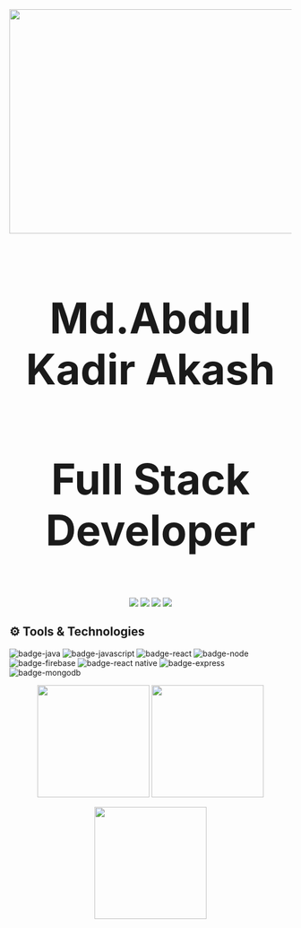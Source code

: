 <div align="center">
<a href="https://github.com/Md-Abdul-Kadir"><img height="400" width="800" src="https://www.mindinventory.com/blog/wp-content/uploads/2019/10/Offshore-app-developer-1024x512.png"></a>
<h1 style="font-weight:bold;font-size:75px">Md.Abdul Kadir Akash</h1>
<h3 style="font-weight:bold;font-size:75px">Full Stack Developer <h3>
</div>

<p align="center">
  <a href="mailto:akashsust55@@gmail.com"><img src="https://img.icons8.com/fluency/48/000000/gmail-new.png"/></a>
  <a href="https://www.linkedin.com/in/md-abdul-kader-akash-55ba921aa/"><img src="https://img.icons8.com/color/48/000000/linkedin.png"/></a>
  <a href="https://www.facebook.com/Abdul.Kader.Akash.505"><img src="https://img.icons8.com/fluency/48/000000/facebook-new.png"/></a>
  <a href="https://www.instagram.com/abdul_kader__akash/"><img src="https://img.icons8.com/fluency/48/000000/instagram-new.png"/></a>
</p>


## ⚙️ Tools & Technologies

<!-- yellow f6c819 , navy-blue 21223e white fffff -->

![badge-java](https://img.shields.io/badge/Java-ED8B00?style=for-the-badge&logo=java&logoColor=white)
![badge-javascript](https://img.shields.io/badge/JavaScript-323330?style=for-the-badge&logo=javascript&logoColor=F7DF1E)
![badge-react](https://img.shields.io/badge/React-20232A?style=for-the-badge&logo=react&logoColor=61DAFB)
![badge-node](https://img.shields.io/badge/framework-node_js-f6c819?style=for-the-badge&logo=npm&logoColor=white&labelColor=21223e)
![badge-firebase](https://img.shields.io/badge/database-firebase-f6c819?style=for-the-badge&logo=firebase&logoColor=white&labelColor=21223e)
![badge-react native](https://img.shields.io/badge/React_Native-20232A?style=for-the-badge&logo=react&logoColor=61DAFB)
![badge-express](https://img.shields.io/badge/Express.js-000000?style=for-the-badge&logo=express&logoColor=white)
![badge-mongodb](https://img.shields.io/badge/MongoDB-4EA94B?style=for-the-badge&logo=mongodb&logoColor=white)

<p align="center" >
  <img  height="200" src="https://github-readme-stats.vercel.app/api/top-langs/?username=Md-Abdul-Kadir&hide=html,makefile&bg_color=21223e&title_color=f6c819&text_color=fff&count_private=true&langs_count=5" />

  <img height="200" src="https://github-readme-stats.vercel.app/api?username=Md-Abdul-Kadir&bg_color=21223e&title_color=f6c819&text_color=fff&show_icons=true&icon_color=fff&count_private=true" />
</p>
<p align="center" >
  <img height="200" src="https://github-profile-trophy.vercel.app/?username=Md-Abdul-Kadir&theme=gruvbox&row=2&margin-w=5&margin-h=5&count_private=true"/>
</p>
